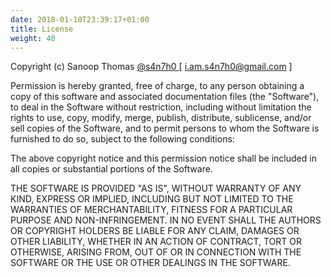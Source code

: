 ```yaml
---
date: 2018-01-10T23:39:17+01:00
title: License
weight: 40
---
```


Copyright (c) Sanoop Thomas <a href="https://twitter.com/s4n7h0" target="_blank"> @s4n7h0 </a>
[ <i.am.s4n7h0@gmail.com> ]<br> 

Permission is hereby granted, free of charge, to any person obtaining a copy
of this software and associated documentation files (the "Software"), to
deal in the Software without restriction, including without limitation the
rights to use, copy, modify, merge, publish, distribute, sublicense, and/or
sell copies of the Software, and to permit persons to whom the Software is
furnished to do so, subject to the following conditions:

The above copyright notice and this permission notice shall be included in
all copies or substantial portions of the Software.

THE SOFTWARE IS PROVIDED "AS IS", WITHOUT WARRANTY OF ANY KIND, EXPRESS OR
IMPLIED, INCLUDING BUT NOT LIMITED TO THE WARRANTIES OF MERCHANTABILITY,
FITNESS FOR A PARTICULAR PURPOSE AND NON-INFRINGEMENT. IN NO EVENT SHALL THE
AUTHORS OR COPYRIGHT HOLDERS BE LIABLE FOR ANY CLAIM, DAMAGES OR OTHER
LIABILITY, WHETHER IN AN ACTION OF CONTRACT, TORT OR OTHERWISE, ARISING
FROM, OUT OF OR IN CONNECTION WITH THE SOFTWARE OR THE USE OR OTHER DEALINGS
IN THE SOFTWARE.

